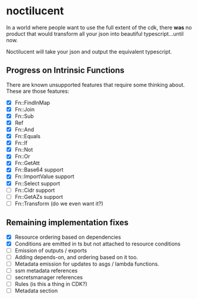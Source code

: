# noctilucent
In a world where people want to use the full extent of the cdk, there **was** no product that would transform all your 
json into beautiful typescript...until now. 

Noctilucent will take your json and output the equivalent typescript.

## Progress on Intrinsic Functions

There are known unsupported features that require some thinking
about. These are those features:
- [x] Fn::FindInMap
- [x] Fn::Join
- [x] Fn::Sub
- [x] Ref
- [x] Fn::And
- [x] Fn::Equals
- [x] Fn::If
- [x] Fn::Not
- [x] Fn::Or
- [x] Fn::GetAtt
- [x] Fn::Base64 support
- [x] Fn::ImportValue support
- [x] Fn::Select support
- [ ] Fn::Cidr support
- [ ] Fn::GetAZs support
- [ ] Fn::Transform (do we even want it?)

## Remaining implementation fixes

- [x] Resource ordering based on dependencies
- [x] Conditions are emitted in ts but not attached to resource conditions
- [ ] Emission of outputs / exports
- [ ] Adding depends-on, and ordering based on it too.
- [ ] Metadata emission for updates to asgs / lambda functions.
- [ ] ssm metadata references
- [ ] secretsmanager references
- [ ] Rules (is this a thing in CDK?)
- [ ] Metadata section
